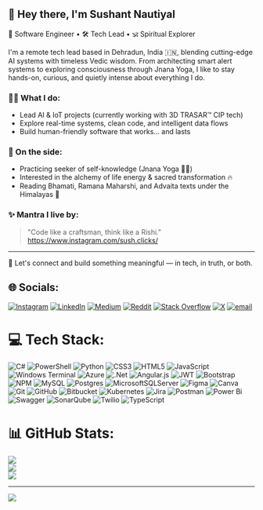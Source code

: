 ## 👋 Hey there, I'm Sushant Nautiyal
 
🧠 Software Engineer • 🛠️ Tech Lead • 🕉️ Spiritual Explorer
 
I'm a remote tech lead based in Dehradun, India 🇮🇳, blending cutting-edge AI systems with timeless Vedic wisdom. From architecting smart alert systems to exploring consciousness through Jnana Yoga, I like to stay hands-on, curious, and quietly intense about everything I do.
 
### 👨‍💻 What I do:
- Lead AI & IoT projects (currently working with 3D TRASAR™ CIP tech)
- Explore real-time systems, clean code, and intelligent data flows
- Build human-friendly software that works… and lasts
 
### 🌱 On the side:
- Practicing seeker of self-knowledge (Jnana Yoga 🧘‍♂️)
- Interested in the alchemy of life energy & sacred transformation 🔥
- Reading Bhamati, Ramana Maharshi, and Advaita texts under the Himalayas 📖
 
### ✨ Mantra I live by:
> "Code like a craftsman, think like a Rishi." https://www.instagram.com/sush.clicks/
--- 
🔗 Let's connect and build something meaningful — in tech, in truth, or both.



## 🌐 Socials:
[![Instagram](https://img.shields.io/badge/Instagram-%23E4405F.svg?logo=Instagram&logoColor=white)](https://instagram.com/sush.clicks) [![LinkedIn](https://img.shields.io/badge/LinkedIn-%230077B5.svg?logo=linkedin&logoColor=white)](https://linkedin.com/in/sushantnautiyal) [![Medium](https://img.shields.io/badge/Medium-12100E?logo=medium&logoColor=white)](https://medium.com/@sushantnautiyal) [![Reddit](https://img.shields.io/badge/Reddit-%23FF4500.svg?logo=Reddit&logoColor=white)](https://reddit.com/user/sarvasva) [![Stack Overflow](https://img.shields.io/badge/-Stackoverflow-FE7A16?logo=stack-overflow&logoColor=white)](https://stackoverflow.com/users/sushant-nautiyal) [![X](https://img.shields.io/badge/X-black.svg?logo=X&logoColor=white)](https://x.com/NautiyalSushant) [![email](https://img.shields.io/badge/Email-D14836?logo=gmail&logoColor=white)](mailto:11csii57@gmail.com) 

# 💻 Tech Stack:
![C#](https://img.shields.io/badge/c%23-%23239120.svg?style=plastic&logo=csharp&logoColor=white) ![PowerShell](https://img.shields.io/badge/PowerShell-%235391FE.svg?style=plastic&logo=powershell&logoColor=white) ![Python](https://img.shields.io/badge/python-3670A0?style=plastic&logo=python&logoColor=ffdd54) ![CSS3](https://img.shields.io/badge/css3-%231572B6.svg?style=plastic&logo=css3&logoColor=white) ![HTML5](https://img.shields.io/badge/html5-%23E34F26.svg?style=plastic&logo=html5&logoColor=white) ![JavaScript](https://img.shields.io/badge/javascript-%23323330.svg?style=plastic&logo=javascript&logoColor=%23F7DF1E) ![Windows Terminal](https://img.shields.io/badge/Windows%20Terminal-%234D4D4D.svg?style=plastic&logo=windows-terminal&logoColor=white) ![Azure](https://img.shields.io/badge/azure-%230072C6.svg?style=plastic&logo=microsoftazure&logoColor=white) ![.Net](https://img.shields.io/badge/.NET-5C2D91?style=plastic&logo=.net&logoColor=white) ![Angular.js](https://img.shields.io/badge/angular.js-%23E23237.svg?style=plastic&logo=angularjs&logoColor=white) ![JWT](https://img.shields.io/badge/JWT-black?style=plastic&logo=JSON%20web%20tokens) ![Bootstrap](https://img.shields.io/badge/bootstrap-%238511FA.svg?style=plastic&logo=bootstrap&logoColor=white) ![NPM](https://img.shields.io/badge/NPM-%23CB3837.svg?style=plastic&logo=npm&logoColor=white) ![MySQL](https://img.shields.io/badge/mysql-4479A1.svg?style=plastic&logo=mysql&logoColor=white) ![Postgres](https://img.shields.io/badge/postgres-%23316192.svg?style=plastic&logo=postgresql&logoColor=white) ![MicrosoftSQLServer](https://img.shields.io/badge/Microsoft%20SQL%20Server-CC2927?style=plastic&logo=microsoft%20sql%20server&logoColor=white) ![Figma](https://img.shields.io/badge/figma-%23F24E1E.svg?style=plastic&logo=figma&logoColor=white) ![Canva](https://img.shields.io/badge/Canva-%2300C4CC.svg?style=plastic&logo=Canva&logoColor=white) ![Git](https://img.shields.io/badge/git-%23F05033.svg?style=plastic&logo=git&logoColor=white) ![GitHub](https://img.shields.io/badge/github-%23121011.svg?style=plastic&logo=github&logoColor=white) ![Bitbucket](https://img.shields.io/badge/bitbucket-%230047B3.svg?style=plastic&logo=bitbucket&logoColor=white) ![Kubernetes](https://img.shields.io/badge/kubernetes-%23326ce5.svg?style=plastic&logo=kubernetes&logoColor=white) ![Jira](https://img.shields.io/badge/jira-%230A0FFF.svg?style=plastic&logo=jira&logoColor=white) ![Postman](https://img.shields.io/badge/Postman-FF6C37?style=plastic&logo=postman&logoColor=white) ![Power Bi](https://img.shields.io/badge/power_bi-F2C811?style=plastic&logo=powerbi&logoColor=black) ![Swagger](https://img.shields.io/badge/-Swagger-%23Clojure?style=plastic&logo=swagger&logoColor=white) ![SonarQube](https://img.shields.io/badge/SonarQube-black?style=plastic&logo=sonarqube&logoColor=4E9BCD) ![Twilio](https://img.shields.io/badge/Twilio-F22F46?style=plastic&logo=Twilio&logoColor=white) ![TypeScript](https://img.shields.io/badge/typescript-%23007ACC.svg?style=plastic&logo=typescript&logoColor=white)
# 📊 GitHub Stats:
![](https://github-readme-stats.vercel.app/api?username=Sushant-Nautiyal&theme=merko&hide_border=false&include_all_commits=false&count_private=false)<br/>
![](https://nirzak-streak-stats.vercel.app/?user=Sushant-Nautiyal&theme=merko&hide_border=false)<br/>
![](https://github-readme-stats.vercel.app/api/top-langs/?username=Sushant-Nautiyal&theme=merko&hide_border=false&include_all_commits=false&count_private=false&layout=compact)

---
[![](https://visitcount.itsvg.in/api?id=Sushant-Nautiyal&icon=0&color=0)](https://visitcount.itsvg.in)

<!-- Proudly created with GPRM ( https://gprm.itsvg.in ) -->
